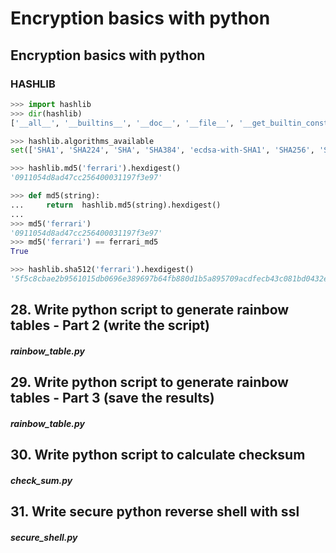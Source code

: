 # Encryption basics with python

## Encryption basics with python

### HASHLIB

```python
>>> import hashlib
>>> dir(hashlib)
['__all__', '__builtins__', '__doc__', '__file__', '__get_builtin_constructor', '__name__', '__package__', '_hashlib', 'algorithms', 'algorithms_available', 'algorithms_guaranteed', 'md5', 'new', 'pbkdf2_hmac', 'sha1', 'sha224', 'sha256', 'sha384', 'sha512']
```

```python
>>> hashlib.algorithms_available
set(['SHA1', 'SHA224', 'SHA', 'SHA384', 'ecdsa-with-SHA1', 'SHA256', 'SHA512', 'md4', 'md5', 'sha1', 'dsaWithSHA', 'DSA-SHA', 'sha224', 'dsaEncryption', 'DSA', 'ripemd160', 'sha', 'MD5', 'MD4', 'sha384', 'sha256', 'sha512', 'RIPEMD160', 'whirlpool'])
```

```python
>>> hashlib.md5('ferrari').hexdigest()
'0911054d8ad47cc256400031197f3e97'

>>> def md5(string):
...     return  hashlib.md5(string).hexdigest()
... 
>>> md5('ferrari')
'0911054d8ad47cc256400031197f3e97'
>>> md5('ferrari') == ferrari_md5
True
```

```python
>>> hashlib.sha512('ferrari').hexdigest()
'5f5c8cbae2b9561015db0696e389697b64fb880d1b5a895709acdfecb43c081bd0432eb9a973a6d3b44428cb78ab12e41b189df9fdef48eec0cb70433622217f'
```

## 28. Write python script to generate rainbow tables - Part 2 (write the script)

##### rainbow_table.py

## 29. Write python script to generate rainbow tables - Part 3 (save the results)

##### rainbow_table.py

## 30. Write python script to calculate checksum

##### check_sum.py

## 31. Write secure python reverse shell with ssl

##### secure_shell.py